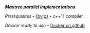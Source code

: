 ***Maxtree parallel implementations***

*Prerequisites*
    - [libvips](https://www.libvips.org/)
    - c++11 compiler

*Docker ready to use*
    - [Docker on github](https://github.com/niltonlqjr/docker-libvips)